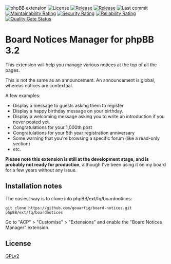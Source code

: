 ![phpBB extension](https://img.shields.io/badge/phpBB-3.2-green.svg)
![License](https://img.shields.io/github/license/gouarfig/board-notices.svg?style=flat)
[![Release](https://img.shields.io/github/release/gouarfig/board-notices.svg?style=flat)](https://github.com/gouarfig/board-notices/releases)
[![Release](https://img.shields.io/github/release-date/gouarfig/board-notices.svg?style=flat)](https://github.com/gouarfig/board-notices/releases)
![Last commit](https://img.shields.io/github/last-commit/gouarfig/board-notices.svg?style=flat)
[![Maintainability Rating](https://sonarcloud.io/api/project_badges/measure?project=gouarfig_board-notices&metric=sqale_rating)](https://sonarcloud.io/dashboard?id=gouarfig_board-notices)
[![Security Rating](https://sonarcloud.io/api/project_badges/measure?project=gouarfig_board-notices&metric=security_rating)](https://sonarcloud.io/dashboard?id=gouarfig_board-notices)
[![Reliability Rating](https://sonarcloud.io/api/project_badges/measure?project=gouarfig_board-notices&metric=reliability_rating)](https://sonarcloud.io/dashboard?id=gouarfig_board-notices)
[![Quality Gate Status](https://sonarcloud.io/api/project_badges/measure?project=gouarfig_board-notices&metric=alert_status)](https://sonarcloud.io/dashboard?id=gouarfig_board-notices)

# Board Notices Manager for phpBB 3.2

This extension will help you manage various notices at the top of all the pages.

This is not the same as an announcement. An announcement is global, whereas notices are contextual.

A few examples:
*    Display a message to guests asking them to register
*    Display a happy birthday message on your birthday.
*    Display a welcoming message asking you to write an introduction if you never posted yet.
*    Congratulations for your 1,000th post
*    Congratulations for your 5th year registration anniversary
*    Some warning that you're browsing a specific forum (like a read-only section)
*    etc.

**Please note this extension is still at the development stage, and is probably not ready for production**, although I've been using it on my board for a few years without any issue.

## Installation notes

The easiest way is to clone into phpBB/ext/fq/boardnotices:

    git clone https://github.com/gouarfig/board-notices.git phpBB/ext/fq/boardnotices

Go to "ACP" > "Customise" > "Extensions" and enable the "Board Notices Manager" extension.

## License
[GPLv2](license.txt)
